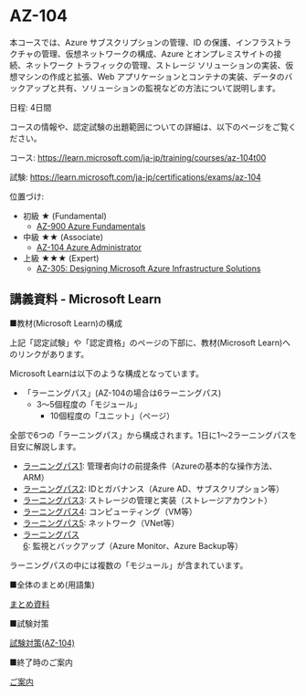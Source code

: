 # AZ-104

本コースでは、Azure サブスクリプションの管理、ID の保護、インフラストラクチャの管理、仮想ネットワークの構成、Azure とオンプレミスサイトの接続、ネットワーク トラフィックの管理、ストレージ ソリューションの実装、仮想マシンの作成と拡張、Web アプリケーションとコンテナの実装、データのバックアップと共有、ソリューションの監視などの方法について説明します。

日程: 4日間

コースの情報や、認定試験の出題範囲についての詳細は、以下のページをご覧ください。

コース:
https://learn.microsoft.com/ja-jp/training/courses/az-104t00

試験:
https://learn.microsoft.com/ja-jp/certifications/exams/az-104

位置づけ:
- 初級 ★ (Fundamental)
  - [AZ-900 Azure Fundamentals](https://docs.microsoft.com/ja-jp/learn/certifications/exams/az-900)
- 中級 ★★ (Associate)
  - [AZ-104 Azure Administrator](https://docs.microsoft.com/ja-jp/learn/certifications/exams/az-104)
- 上級 ★★★ (Expert)
  - [AZ-305: Designing Microsoft Azure Infrastructure Solutions](https://docs.microsoft.com/ja-jp/learn/certifications/exams/az-305)

## 講義資料 - Microsoft Learn

■教材(Microsoft Learn)の構成

上記「認定試験」や「認定資格」のページの下部に、教材(Microsoft Learn)へのリンクがあります。

Microsoft Learnは以下のような構成となっています。

- 「ラーニングパス」(AZ-104の場合は6ラーニングパス)
  - 3～5個程度の「モジュール」
    - 10個程度の「ユニット」（ページ）


全部で6つの「ラーニングパス」から構成されます。1日に1～2ラーニングパスを目安に解説します。

- [ラーニングパス1](lp1.md): 管理者向けの前提条件（Azureの基本的な操作方法、ARM）
- [ラーニングパス2](lp2.md): IDとガバナンス（Azure AD、サブスクリプション等）
- [ラーニングパス3](lp3.md): ストレージの管理と実装（ストレージアカウント）
- [ラーニングパス4](lp4.md): コンピューティング（VM等）
- [ラーニングパス5](lp5.md): ネットワーク（VNet等）
- [ラーニングパス6](lp6.md): 監視とバックアップ（Azure Monitor、Azure Backup等）

ラーニングパスの中には複数の「モジュール」が含まれています。

■全体のまとめ(用語集)

[まとめ資料](matome.md)

■試験対策

[試験対策(AZ-104)](exam.md)

■終了時のご案内

[ご案内](../closing-cloudslice.md)